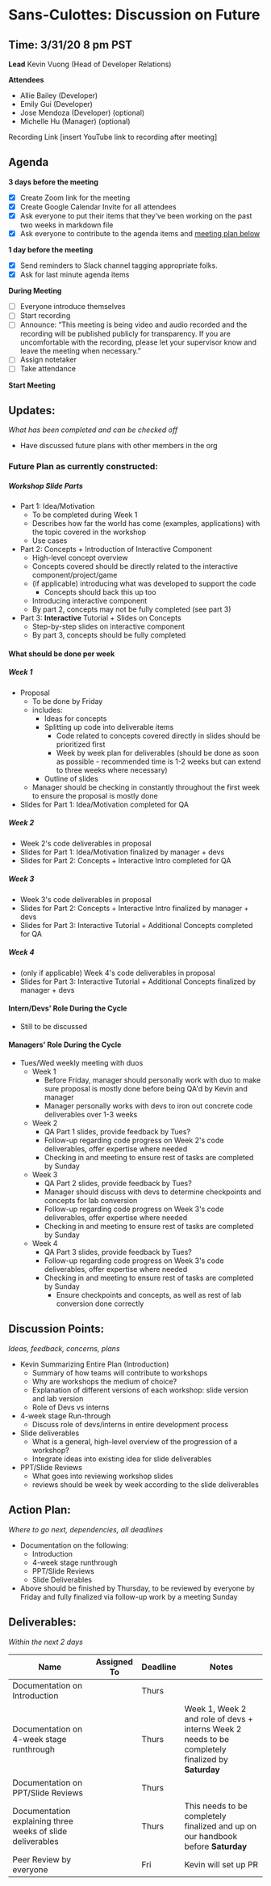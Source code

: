 # Sans-Culottes: Discussion on Future
## Time: 3/31/20 8 pm PST

**Lead**
Kevin Vuong (Head of Developer Relations)

**Attendees**

* Allie Bailey (Developer)
* Emily Gui (Developer)
* Jose Mendoza (Developer) (optional)
* Michelle Hu (Manager) (optional)

Recording Link
[insert YouTube link to recording after meeting]

## Agenda
**3 days before the meeting**
- [x] Create Zoom link for the meeting
- [x] Create Google Calendar Invite for all attendees
- [x] Ask everyone to put their items that they've been working on the past two weeks in markdown file
- [x] Ask everyone to contribute to the agenda items and [meeting plan below](https://github.com/shreyagupta98/people/blob/master/meeting_template.md#updates)

**1 day before the meeting**
- [x] Send reminders to Slack channel tagging appropriate folks. 
- [x] Ask for last minute agenda items

**During Meeting**
- [ ] Everyone introduce themselves
- [ ] Start recording
- [ ] Announce:
“This meeting is being video and audio recorded and the recording will be published publicly for transparency. If you are uncomfortable with the recording, please let your supervisor know and leave the meeting when necessary.”
- [ ] Assign notetaker
- [ ] Take attendance

**Start Meeting**

## Updates:
*What has been completed and can be checked off*
* Have discussed future plans with other members in the org
### Future Plan as currently constructed:
##### Workshop Slide Parts

* Part 1: Idea/Motivation
  * To be completed during Week 1
  * Describes how far the world has come (examples, applications) with the topic covered in the workshop
  * Use cases 
* Part 2: Concepts + Introduction of Interactive Component
  * High-level concept overview
  * Concepts covered should be directly related to the interactive component/project/game
  * (if applicable) introducing what was developed to support the code
    * Concepts should back this up too
  * Introducing interactive component
  * By part 2, concepts may not be fully completed (see part 3)
* Part 3: **Interactive** Tutorial + Slides on Concepts
  * Step-by-step slides on interactive component
  * By part 3, concepts should be fully completed

#### What should be done per week

##### Week 1

* Proposal 
  * To be done by Friday
  * includes:
    * Ideas for concepts
    * Splitting up code into deliverable items
      * Code related to concepts covered directly in slides should be prioritized first
      * Week by week plan for deliverables (should be done as soon as possible - recommended time is 1-2 weeks but can extend to three weeks where necessary)
    * Outline of slides
  * Manager should be checking in constantly throughout the first week to ensure the proposal is mostly done
* Slides for Part 1: Idea/Motivation completed for QA

##### Week 2

* Week 2's code deliverables in proposal
* Slides for Part 1: Idea/Motivation finalized by manager + devs
* Slides for Part 2: Concepts + Interactive Intro completed for QA

##### Week 3

* Week 3's code deliverables in proposal
* Slides for Part 2: Concepts + Interactive Intro finalized by manager + devs
* Slides for Part 3: Interactive Tutorial + Additional Concepts completed for QA

##### Week 4

* (only if applicable) Week 4's code deliverables in proposal
* Slides for Part 3: Interactive Tutorial + Additional Concepts finalized by manager + devs

#### Intern/Devs' Role During the Cycle

* Still to be discussed

#### Managers' Role During the Cycle

* Tues/Wed weekly meeting with duos
  * Week 1
    * Before Friday, manager should personally work with duo to make sure proposal is mostly done before being QA'd by Kevin and manager
    * Manager personally works with devs to iron out concrete code deliverables over 1-3 weeks 
  * Week 2
    * QA Part 1 slides, provide feedback by Tues?
    * Follow-up regarding code progress on Week 2's code deliverables, offer expertise where needed
    * Checking in and meeting to ensure rest of tasks are completed by Sunday
  * Week 3
    * QA Part 2 slides, provide feedback by Tues?
    * Manager should discuss with devs to determine checkpoints and concepts for lab conversion
    * Follow-up regarding code progress on Week 3's code deliverables, offer expertise where needed
    * Checking in and meeting to ensure rest of tasks are completed by Sunday
  * Week 4
    * QA Part 3 slides, provide feedback by Tues?
    * Follow-up regarding code progress on Week 3's code deliverables, offer expertise where needed
    * Checking in and meeting to ensure rest of tasks are completed by Sunday
      * Ensure checkpoints and concepts, as well as rest of lab conversion done correctly

## Discussion Points:
*Ideas, feedback, concerns, plans*

* Kevin Summarizing Entire Plan (Introduction)
  * Summary of how teams will contribute to workshops
  * Why are workshops the medium of choice?
  * Explanation of different versions of each workshop: slide version and lab version
  * Role of Devs vs interns
* 4-week stage Run-through
  * Discuss role of devs/interns in entire development process
* Slide deliverables 
  * What is a general, high-level overview of the progression of a workshop?
  * Integrate ideas into existing idea for slide deliverables
* PPT/Slide Reviews
  * What goes into reviewing workshop slides
  * reviews should be week by week according to the slide deliverables

## Action Plan:
*Where to go next, dependencies, all deadlines*
* Documentation on the following:
  * Introduction
  * 4-week stage runthrough
  * PPT/Slide Reviews
  * Slide Deliverables
* Above should be finished by Thursday, to be reviewed by everyone by Friday and fully finalized via follow-up work by a meeting Sunday

## Deliverables:
*Within the next 2 days*

Name  | Assigned To | Deadline | Notes
------|-------------|----------|------
Documentation on Introduction |  | Thurs | 
Documentation on 4-week stage runthrough |  | Thurs | Week 1,   Week 2 and role of devs + interns Week 2 needs to be completely finalized by **Saturday** 
Documentation on PPT/Slide Reviews |  | Thurs | 
Documentation explaining three weeks of slide deliverables |  | Thurs | This needs to be completely finalized and up on our handbook before **Saturday** 
Peer Review by everyone |  | Fri | Kevin will set up PR 
